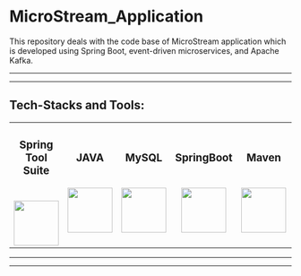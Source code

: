# MicroStream_Application
This repository deals with the code base of MicroStream application which is developed using Spring Boot, event-driven microservices, and Apache Kafka.
<hr>
<hr>
<h2>Tech-Stacks and Tools:</h2>
<table width = 100%>
<tbody>
<tr align="top">
<td width="13%" align="center">
<h3 dir="auto"><span>Spring Tool Suite</span><br><br></h3>
<a><img src="https://spring.io/img/projects/spring-tool.svg" height = "80" width = "80"></a>
</td>
<td width="13%" align="center">
<h3 dir="auto"><span>JAVA</span><br><br></h3>
<a><img src="https://cdn-icons-png.flaticon.com/512/5968/5968282.png" height = "80" width = "80"></a>
</td>
<td width="13%" align="center">
<h3 dir="auto"><span>MySQL</span><br><br></h3>
<a><img src="https://www.freepnglogos.com/uploads/logo-mysql-png/logo-mysql-mysql-logo-png-images-are-download-crazypng-21.png" height = "80" width = "80"></a>
</td>
<td width="13%" align="center">
<h3 dir="auto"><span>SpringBoot</span><br><br></h3>
<a><img src="https://res.cloudinary.com/startup-grind/image/upload/c_fill,dpr_2.0,f_auto,g_center,q_auto:good/v1/gcs/platform-data-dsc/events/spring-boot-1_5zDxm9B.jpg" height = "80" width = "80"></a>
</td>
<td width="13%" align="center">
<h3 dir="auto"><span>Maven</span><br><br></h3>
<a><img src="https://w7.pngwing.com/pngs/130/892/png-transparent-apache-tomcat-apache-http-server-web-server-java-servlet-javaserver-pages-others-miscellaneous-text-logo-thumbnail.png" height = "80" width = "80"></a>
</td>
<td width="13%" align="center">
<h3 dir="auto"><span>Hibernate</span><br><br></h3>
<a><img src="https://www.javatpoint.com/images/hibernate/hibernate2.png" height = "80" width = "80"></a>
</td>
<td width="13%" align="center">
<h3 dir="auto"><span>Apache Kafka</span><br><br></h3>
<a><img src="https://assets.confluent.io/m/674be3c67bab5343/webimage-icon-kafka-light-SVG" height = "80" width = "80"></a>
</td>
<td width="13%" align="center">
<h3 dir="auto"><span>Microservices</span><br><br></h3>
<a><img src="https://cdn-icons-png.flaticon.com/512/10202/10202837.png" height = "80" width = "80"></a>
</td>
</tr>
</td>
</tr>
</tbody>
</table>
<hr>
<hr>
